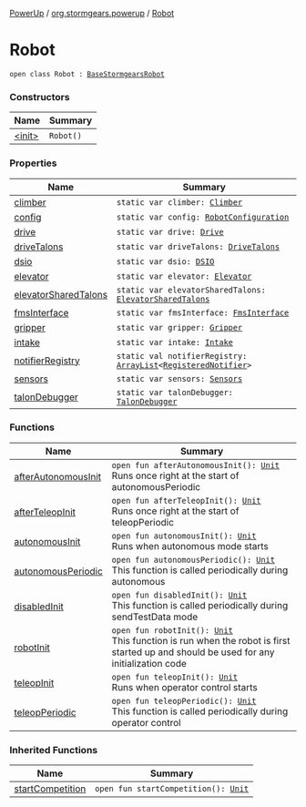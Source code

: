 [PowerUp](../../index.md) / [org.stormgears.powerup](../index.md) / [Robot](./index.md)

# Robot

`open class Robot : `[`BaseStormgearsRobot`](../../org.stormgears.utils/-base-stormgears-robot/index.md)

### Constructors

| Name | Summary |
|---|---|
| [&lt;init&gt;](-init-.md) | `Robot()` |

### Properties

| Name | Summary |
|---|---|
| [climber](climber.md) | `static var climber: `[`Climber`](../../org.stormgears.powerup.subsystems.elevatorclimber/-climber/index.md) |
| [config](config.md) | `static var config: `[`RobotConfiguration`](../../org.stormgears.powerup.subsystems.information/-robot-configuration/index.md) |
| [drive](drive.md) | `static var drive: `[`Drive`](../../org.stormgears.powerup.subsystems.navigator/-drive/index.md) |
| [driveTalons](drive-talons.md) | `static var driveTalons: `[`DriveTalons`](../../org.stormgears.powerup.subsystems.navigator/-drive-talons/index.md) |
| [dsio](dsio.md) | `static var dsio: `[`DSIO`](../../org.stormgears.powerup.subsystems.dsio/-d-s-i-o/index.md) |
| [elevator](elevator.md) | `static var elevator: `[`Elevator`](../../org.stormgears.powerup.subsystems.elevatorclimber/-elevator/index.md) |
| [elevatorSharedTalons](elevator-shared-talons.md) | `static var elevatorSharedTalons: `[`ElevatorSharedTalons`](../../org.stormgears.powerup.subsystems.elevatorclimber/-elevator-shared-talons/index.md) |
| [fmsInterface](fms-interface.md) | `static var fmsInterface: `[`FmsInterface`](../../org.stormgears.powerup.subsystems.field/-fms-interface/index.md) |
| [gripper](gripper.md) | `static var gripper: `[`Gripper`](../../org.stormgears.powerup.subsystems.gripper/-gripper/index.md) |
| [intake](intake.md) | `static var intake: `[`Intake`](../../org.stormgears.powerup.subsystems.intake/-intake/index.md) |
| [notifierRegistry](notifier-registry.md) | `static val notifierRegistry: `[`ArrayList`](http://docs.oracle.com/javase/8/docs/api/java/util/ArrayList.html)`<`[`RegisteredNotifier`](../../org.stormgears.utils/-registered-notifier/index.md)`>` |
| [sensors](sensors.md) | `static var sensors: `[`Sensors`](../../org.stormgears.powerup.subsystems.sensors/-sensors/index.md) |
| [talonDebugger](talon-debugger.md) | `static var talonDebugger: `[`TalonDebugger`](../../org.stormgears.powerup.subsystems.navigator/-talon-debugger/index.md) |

### Functions

| Name | Summary |
|---|---|
| [afterAutonomousInit](after-autonomous-init.md) | `open fun afterAutonomousInit(): `[`Unit`](https://kotlinlang.org/api/latest/jvm/stdlib/kotlin/-unit/index.html)<br>Runs once right at the start of autonomousPeriodic |
| [afterTeleopInit](after-teleop-init.md) | `open fun afterTeleopInit(): `[`Unit`](https://kotlinlang.org/api/latest/jvm/stdlib/kotlin/-unit/index.html)<br>Runs once right at the start of teleopPeriodic |
| [autonomousInit](autonomous-init.md) | `open fun autonomousInit(): `[`Unit`](https://kotlinlang.org/api/latest/jvm/stdlib/kotlin/-unit/index.html)<br>Runs when autonomous mode starts |
| [autonomousPeriodic](autonomous-periodic.md) | `open fun autonomousPeriodic(): `[`Unit`](https://kotlinlang.org/api/latest/jvm/stdlib/kotlin/-unit/index.html)<br>This function is called periodically during autonomous |
| [disabledInit](disabled-init.md) | `open fun disabledInit(): `[`Unit`](https://kotlinlang.org/api/latest/jvm/stdlib/kotlin/-unit/index.html)<br>This function is called periodically during sendTestData mode |
| [robotInit](robot-init.md) | `open fun robotInit(): `[`Unit`](https://kotlinlang.org/api/latest/jvm/stdlib/kotlin/-unit/index.html)<br>This function is run when the robot is first started up and should be used for any initialization code |
| [teleopInit](teleop-init.md) | `open fun teleopInit(): `[`Unit`](https://kotlinlang.org/api/latest/jvm/stdlib/kotlin/-unit/index.html)<br>Runs when operator control starts |
| [teleopPeriodic](teleop-periodic.md) | `open fun teleopPeriodic(): `[`Unit`](https://kotlinlang.org/api/latest/jvm/stdlib/kotlin/-unit/index.html)<br>This function is called periodically during operator control |

### Inherited Functions

| Name | Summary |
|---|---|
| [startCompetition](../../org.stormgears.utils/-base-stormgears-robot/start-competition.md) | `open fun startCompetition(): `[`Unit`](https://kotlinlang.org/api/latest/jvm/stdlib/kotlin/-unit/index.html) |

